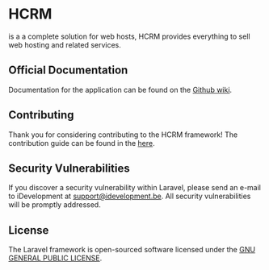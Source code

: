 # HCRM

is a a complete solution for web hosts, HCRM provides everything to sell web hosting and related services.


## Official Documentation

Documentation for the application can be found on the [Github wiki](https://github.com/idevelopment/Hcrm/wiki).

## Contributing

Thank you for considering contributing to the HCRM framework! The contribution guide can be found in the [here](https://github.com/idevelopment/Hcrm/Contributing.md).

## Security Vulnerabilities

If you discover a security vulnerability within Laravel, please send an e-mail to iDevelopment at support@idevelopment.be.
All security vulnerabilities will be promptly addressed.

## License

The Laravel framework is open-sourced software licensed under the [GNU GENERAL PUBLIC LICENSE](https://opensource.org/licenses/GPL-3.0).
